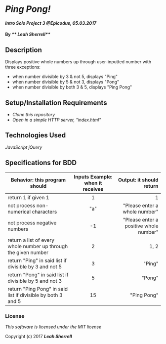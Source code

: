 # _Ping Pong!_

#### _Intro Solo Project 3 @Epicodus, 05.03.2017_

#### By _** Leah Sherrell**_

## Description

Displays positive whole numbers up through user-inputted number with three exceptions:  
- when number divisible by 3 & not 5, displays "Ping"
- when number divisible by 5 & not 3, displays "Pong"
- when number divisible by both 3 & 5, displays "Ping Pong"

## Setup/Installation Requirements

* _Clone this repository_
* _Open in a simple HTTP server, "index.html"_

## Technologies Used

_JavaScript_
_jQuery_

## Specifications for BDD
| Behavior: this program should| Inputs Example: when it receives | Output: it should return|
|------------------|:-------------:|------:|
|return 1 if given 1|1|1|
|not process non-numerical characters|"a"|"Please enter a whole number"|
|not process negative numbers|-1|"Please enter a positive whole number"|
|return a list of every whole number up through the given number|2|1, 2|
|return "Ping" in said list if divisible by 3 and not 5 |3|"Ping"|
|return "Pong" in said list if divisible by 5 and not 3|5|"Pong"|
|return "Ping Pong" in said list if divisible by both 3 and 5|15|"Ping Pong"|



### License

*This software is licensed under the MIT license*

Copyright (c) 2017 **_Leah Sherrell_**
